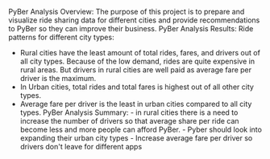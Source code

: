 PyBer Analysis Overview:
The purpose of this project is to prepare and visualize ride sharing data for different cities and provide recommendations to PyBer so they can improve their business.
PyBer Analysis Results:
Ride patterns for different city types:
   - Rural cities have the least amount of total rides, fares, and drivers out of all city types. Because of the low demand, rides are quite expensive in rural areas. But drivers in rural cities are well paid as average fare per driver is the maximum.           
   - In Urban cities, total rides and total fares is highest out of all other city types. 
   - Average fare per driver is the least in urban cities compared to all city types.
PyBer Analysis Summary:
    - in rural cities there is a need to increase the number of drivers so that average share per ride can become less and more people can afford PyBer.
    - Pyber should look into expanding their urban city types
    - Increase average fare per driver so drivers don't leave for different apps
